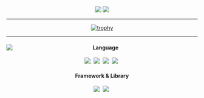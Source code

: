 <div align="center">
  <div>
      <a href="mailto:bjw1622@gmail.com"><img src="https://img.shields.io/badge/Gmail-EA4335?style=flat-square&logo=Gmail&logoColor=white"/></a> 
      <a href="https://velog.io/@bjw1622"><img src="https://img.shields.io/badge/Velog-20C997?style=flat-square&logo=Velog&logoColor=white"/></a> 
  </div>
  <hr/>
  
[![trophy](https://github-profile-trophy.vercel.app/?username=bjw1622&theme=onedark)](https://github.com/bjw1622/github-profile-trophy)
  
  <hr/>
    <div>
      <div>
        <img align="left"  src="https://github-readme-stats.vercel.app/api/top-langs/?username=bjw1622&layout=compact&theme=tokyonight"/>
      </div>
      <div>
        <h4>Language</h4>
        <img src="https://img.shields.io/badge/Javascript-F7DF1E?style=flat-square&logo=JavaScript&logoColor=white"/></a>&nbsp
        <img src="https://img.shields.io/badge/TypeScript-3178C6?style=flat-square&logo=TypeScript&logoColor=white"/></a>&nbsp
        <img src="https://img.shields.io/badge/HTML5-E34F26?style=flat-square&logo=HTML5&logoColor=white"/></a>&nbsp
        <img src="https://img.shields.io/badge/CSS3-1572B6?style=flat-square&logo=CSS3&logoColor=white"/></a>&nbsp
        <h4>Framework & Library</h4>
        <img src="https://img.shields.io/badge/React-61DAFB?style=flat-square&logo=React&logoColor=white"/></a>&nbsp
        <img src="https://img.shields.io/badge/Next.js-000000?style=flat-square&logo=Next.js&logoColor=white"/></a>&nbsp
      </div>
    </div>
</div>
